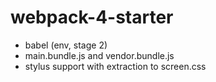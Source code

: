 # webpack-4-starter

- babel (env, stage 2)
- main.bundle.js and vendor.bundle.js
- stylus support with extraction to screen.css
